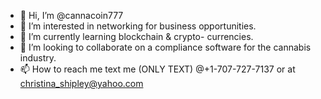 - 👋 Hi, I’m @cannacoin777
- 👀 I’m interested in networking for business opportunities.
- 🌱 I’m currently learning blockchain & crypto- currencies.
- 💞️ I’m looking to collaborate on a compliance software for the cannabis industry.
- 📫 How to reach me text me (ONLY TEXT) @+1-707-727-7137 or at christina_shipley@yahoo.com

<!---
cannacoin777/cannacoin777 is a ✨ special ✨ repository because its `README.md` (this file) appears on your GitHub profile.
You can click the Preview link to take a look at your changes.
--->
